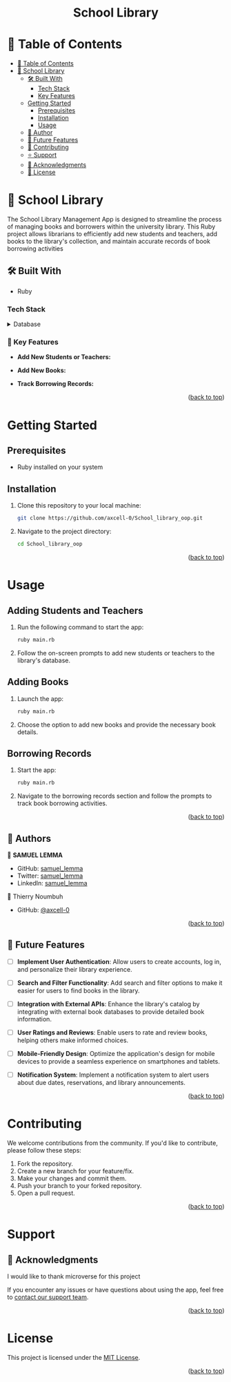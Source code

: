 
<div align="center">

  <h1><b>School Library</b></h1>

</div>


# 📗 Table of Contents

- [📗 Table of Contents](#-table-of-contents)
- [📖 School Library ](#School_library_oop)
  - [🛠 Built With ](#built-with)
    - [Tech Stack ](#tech-stack)
    - [Key Features ](#key-features)
  - [Getting Started](#getting-started)
    - [Prerequisites](#prerequisites)
    - [Installation](#installation)
    - [Usage](#usage)
  - [👥 Author ](#author)
  - [🔭 Future Features ](#future-features)
  - [🤝 Contributing ](#contributing)
  - [⭐️ Support ](#support)
  - [🙏 Acknowledgments ](#-acknowledgments-)
  - [📝 License ](#license)

<!-- PROJECT DESCRIPTION -->

# 📖 School Library <a name="about-project"></a>


The School Library Management App is designed to streamline the process of managing books and borrowers within the university library. This Ruby project allows librarians to efficiently add new students and teachers, add books to the library's collection, and maintain accurate records of book borrowing activities

## 🛠 Built With <a name="built-with"></a>

- Ruby

### Tech Stack <a name="tech-stack"></a>

<details>
<summary>Database</summary>
  <ul>
    <li><a href="https://www.postgresql.org/">PostgreSQL</a></li>
  </ul>
</details>

<!-- Features -->

### 🔑 Key Features <a name="key-features"></a>

- **Add New Students or Teachers:** 

- **Add New Books:**

- **Track Borrowing Records:** 

<p align="right">(<a href="#readme-top">back to top</a>)</p>


<!-- GETTING STARTED -->

# Getting Started <a name="getting-started"></a>

## Prerequisites

- Ruby installed on your system

## Installation

1. Clone this repository to your local machine:

   ```bash
   git clone https://github.com/axcell-0/School_library_oop.git
   ```

2. Navigate to the project directory:

   ```bash
   cd School_library_oop
   ```

<p align="right">(<a href="#readme-top">back to top</a>)</p>

# Usage <a name="usage"></a>

## Adding Students and Teachers <a name="adding-students-and-teachers"></a>

1. Run the following command to start the app:

   ```bash
   ruby main.rb
   ```

2. Follow the on-screen prompts to add new students or teachers to the library's database.

## Adding Books <a name="adding-books"></a>

1. Launch the app:

   ```bash
   ruby main.rb
   ```

2. Choose the option to add new books and provide the necessary book details.

## Borrowing Records <a name="borrowing-records"></a>

1. Start the app:

   ```bash
   ruby main.rb
   ```

2. Navigate to the borrowing records section and follow the prompts to track book borrowing activities.

<p align="right">(<a href="#readme-top">back to top</a>)</p>

<!-- AUTHOR -->

## 👤 Authors <a name="author"></a>

👤 **SAMUEL LEMMA**

- GitHub: [samuel_lemma](https://github.com/sam2if)
- Twitter: [samuel_lemma](https://twitter.com/samuellemma3733)
- LinkedIn: [samuel_lemma](https://www.linkedin.com/in/s-lemma/)

👤 Thierry Noumbuh

- GitHub: [@axcell-0](https://github.com/axcell-0)

<p align="right">(<a href="#readme-top">back to top</a>)</p>

<!-- FUTURE FEATURES -->

## 🔭 Future Features <a name="future-features"></a>

- [ ] **Implement User Authentication**: Allow users to create accounts, log in, and personalize their library experience.

- [ ] **Search and Filter Functionality**: Add search and filter options to make it easier for users to find books in the library.

- [ ] **Integration with External APIs**: Enhance the library's catalog by integrating with external book databases to provide detailed book information.

- [ ] **User Ratings and Reviews**: Enable users to rate and review books, helping others make informed choices.

- [ ] **Mobile-Friendly Design**: Optimize the application's design for mobile devices to provide a seamless experience on smartphones and tablets.

- [ ] **Notification System**: Implement a notification system to alert users about due dates, reservations, and library announcements.

<p align="right">(<a href="#readme-top">back to top</a>)</p>


# Contributing <a name="contributing"></a>

We welcome contributions from the community. If you'd like to contribute, please follow these steps:

1. Fork the repository.
2. Create a new branch for your feature/fix.
3. Make your changes and commit them.
4. Push your branch to your forked repository.
5. Open a pull request.

<p align="right">(<a href="#readme-top">back to top</a>)</p>

# Support <a name="support"></a>

## 🙏 Acknowledgments <a name="acknowledgements"></a>

I would like to thank microverse for this project

If you encounter any issues or have questions about using the app, feel free to [contact our support team](https://github.com/axcell-0/School_library_oop/issues).

<p align="right">(<a href="#readme-top">back to top</a>)</p>

# License <a name="license"></a>

This project is licensed under the [MIT License](./LICENSE).

<p align="right">(<a href="#readme-top">back to top</a>)</p>
